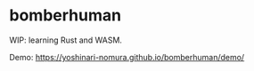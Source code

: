 # bomberhuman

WIP: learning Rust and WASM.

Demo: https://yoshinari-nomura.github.io/bomberhuman/demo/
